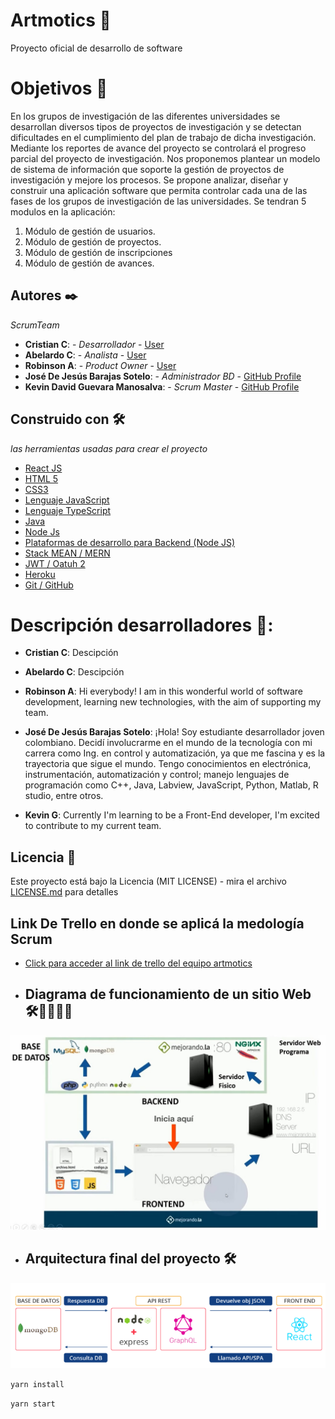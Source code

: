 
# Artmotics 🚀

Proyecto oficial de desarrollo de software

# Objetivos 🎯

En los grupos de investigación de las diferentes universidades se desarrollan diversos tipos de proyectos de investigación y se detectan dificultades en el cumplimiento del plan de trabajo de dicha investigación. Mediante los reportes de avance del proyecto se controlará el progreso parcial del proyecto de investigación. Nos proponemos plantear un modelo de sistema de información que soporte la gestión de proyectos de investigación y mejore los procesos. Se propone analizar, diseñar y construir una aplicación software que permita controlar cada una de las fases de los grupos de investigación de las universidades.
Se tendran 5 modulos en la aplicación:
1) Módulo de gestión de usuarios.
2) Módulo de gestión de proyectos.
3) Módulo de gestión de inscripciones
4) Módulo de gestión de avances. 

## Autores ✒️

_ScrumTeam_

- **Cristian C**: - _Desarrollador_ - [User](https://github.com/)
- **Abelardo C**: - _Analista_ - [User](https://github.com/)
- **Robinson A**: - _Product Owner_ - [User](https://github.com/mynternet)
- **José De Jesús Barajas Sotelo**: - _Administrador BD_ - [GitHub Profile](https://github.com/jdbarajass)
- **Kevin David Guevara Manosalva**: - _Scrum Master_ - [GitHub Profile](https://github.com/KevinG090)

## Construido con 🛠️

_las herramientas usadas para crear el proyecto_

- [React JS](https://es.reactjs.org/)
- [HTML 5 ](http://html5.com/)
- [CSS3 ](http://www.css3.com/)
- [Lenguaje JavaScript ](https://www.javascript.com/)
- [Lenguaje TypeScript ](https://www.typescriptlang.org/)
- [Java ](https://www.java.com/es/)
- [Node Js](https://nodejs.org/es/)
- [Plataformas de desarrollo para Backend (Node JS)](https://nodejs.org/en/)
- [Stack MEAN / MERN](https://en.wikipedia.org/wiki/MEAN_(solution_stack))
- [JWT / Oatuh 2]()
- [Heroku](https://www.heroku.com/)
- [Git / GitHub](https://github.com/)

# Descripción desarrolladores 📑:

- **Cristian C**: Descipción

- **Abelardo C**: Descipción

- **Robinson A**: Hi everybody! I am in this wonderful world of software development, learning new technologies, with the aim of supporting my team.  

- **José De Jesús Barajas Sotelo**: ¡Hola! Soy estudiante desarrollador joven colombiano. Decidí involucrarme en el mundo de la tecnología con mi carrera como Ing. en control y automatización, ya que me fascina y es la trayectoria que sigue el mundo. Tengo conocimientos en electrónica, instrumentación, automatización y control; manejo lenguajes de programación como C++, Java, Labview, JavaScript, Python, Matlab, R studio, entre otros.

- **Kevin G**: Currently I'm learning to be a Front-End developer, I'm excited to contribute to my current team.

## Licencia 📄

Este proyecto está bajo la Licencia (MIT LICENSE) - mira el archivo [LICENSE.md](https://github.com/hubotio/hubot/blob/master/LICENSE.md) para detalles

## Link De Trello en donde se aplicá la medología Scrum
- [Click para acceder al link de trello del equipo artmotics](https://trello.com/b/5LcpSa5R/artmotics)

- ## Diagrama de funcionamiento de un sitio Web 🛠️👩‍💻👨‍💻

![Diagrama de funcionamiento de un sitio Web](./ImagenesPortada/1.jpg)

- ## Arquitectura final del proyecto 🛠️
![Arquitectura final del proyecto](./ImagenesPortada/2.png)


`yarn install`

`yarn start`
